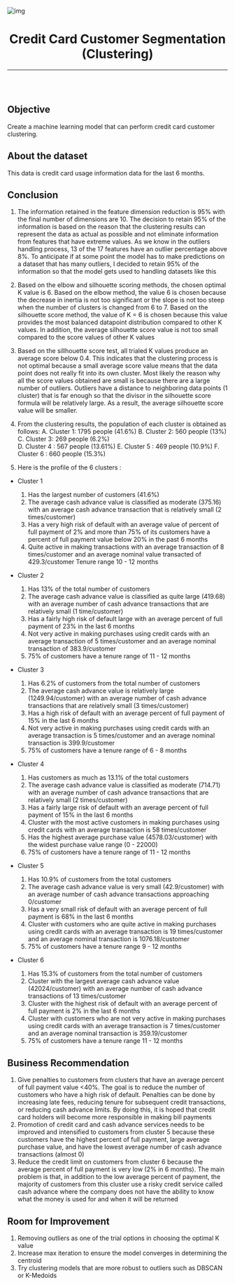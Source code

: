 ![img](https://miro.medium.com/v2/resize:fit:828/format:webp/0*roEnqE5qSiUbTJkp.jpg)

<center>

<h1>Credit Card Customer Segmentation (Clustering)</h1>

---

</center>

<br />
<br />

## **Objective**
Create a machine learning model that can perform credit card customer clustering.

## **About the dataset**

This data is credit card usage information data for the last 6 months.

## **Conclusion**

1. The information retained in the feature dimension reduction is 95% with the final number of dimensions are 10. The decision to retain 95% of the information is based on the reason that the clustering results can represent the data as actual as possible and not eliminate information from features that have extreme values. As we know in the outliers handling process, 13 of the 17 features have an outlier percentage above 8%. To anticipate if at some point the model has to make predictions on a dataset that has many outliers, I decided to retain 95% of the information so that the model gets used to handling datasets like this
   
2. Based on the elbow and silhouette scoring methods, the chosen optimal K value is 6. Based on the elbow method, the value 6 is chosen because the decrease in inertia is not too significant or the slope is not too steep when the number of clusters is changed from 6 to 7. Based on the silhouette score method, the value of K = 6 is chosen because this value provides the most balanced datapoint distribution compared to other K values. In addition, the average silhouette score value is not too small compared to the score values ​​of other K values
   
3. Based on the sillhouette score test, all trialed K values produce an average score below 0.4. This indicates that the clustering process is not optimal because a small average score value means that the data point does not really fit into its own cluster. Most likely the reason why all the score values obtained are small is because there are a large number of outliers. Outliers have a distance to neighboring data points (1 cluster) that is far enough so that the divisor in the silhouette score formula will be relatively large. As a result, the average silhouette score value will be smaller.
   
4. From the clustering results, the population of each cluster is obtained as follows:
  A. Cluster 1: 1795 people (41.6%)
  B. Cluster 2: 560 people (13%)
  C. Cluster 3: 269 people (6.2%)  
  D. Cluster 4 : 567 people (13.61%)
  E. Cluster 5 : 469 people (10.9%)
  F. Cluster 6 : 660 people (15.3%)
5. Here is the profile of the 6 clusters :
   
  - Cluster 1
    1. Has the largest number of customers (41.6%) 
    2. The average cash advance value is classified as moderate (375.16) with an average cash advance transaction that is relatively small (2 times/customer) 
    3. Has a very high   risk of default with an average value of percent of full payment of 2% and more than 75% of its customers have a percent of full payment value below 20% in the past 6 months
    4. Quite active in making transactions    with an average transaction of 8 times/customer and an average nominal value transacted of 429.3/customer Tenure range 10 - 12 months

  - Cluster 2
    1. Has 13% of the total number of customers
    2. The average cash advance value is classified as quite large (419.68) with an average number of cash advance transactions that are relatively small (1 time/customer)
    3. Has a fairly high risk of default large with an average percent of full payment of 23% in the last 6 months
    4. Not very active in making purchases using credit cards with an average transaction of 5 times/customer and an average nominal transaction of 383.9/customer
    5. 75% of customers have a tenure range of 11 - 12 months

  - Cluster 3
    1. Has 6.2% of customers from the total number of customers
    2. The average cash advance value is relatively large (1249.94/customer) with an average number of cash advance transactions that are relatively small (3 times/customer)
    3. Has a high risk of default with an average percent of full payment of 15% in the last 6 months
    4. Not very active in making purchases using credit cards with an average transaction is 5 times/customer and an average nominal transaction is 399.9/customer
    5. 75% of customers have a tenure range of 6 - 8 months

  - Cluster 4
    1. Has customers as much as 13.1% of the total customers
    2. The average cash advance value is classified as moderate (714.71) with an average number of cash advance transactions that are relatively small (2 times/customer)
    3. Has a fairly large risk of default with an average percent of full payment of 15% in the last 6 months
    4. Cluster with the most active customers in making purchases using credit cards with an average transaction is 58 times/customer
    5. Has the highest average purchase value (4578.03/customer) with the widest purchase value range (0 - 22000)
    6. 75% of customers have a tenure range of 11 - 12 months

  - Cluster 5
    1. Has 10.9% of customers from the total customers
    2. The average cash advance value is very small (42.9/customer) with an average number of cash advance transactions approaching 0/customer
    3. Has a very small risk of default with an average percent of full payment is 68% in the last 6 months
    4. Cluster with customers who are quite active in making purchases using credit cards with an average transaction is 19 times/customer and an average nominal transaction is 1076.18/customer
    5. 75% of customers have a tenure range 9 - 12 months

  - Cluster 6
    1. Has 15.3% of customers from the total number of customers
    2. Cluster with the largest average cash advance value (42024/customer) with an average number of cash advance transactions of 13 times/customer
    3. Cluster with the highest risk of default with an average percent of full payment is 2% in the last 6 months
    4. Cluster with customers who are not very active in making purchases using credit cards with an average transaction is 7 times/customer and an average nominal transaction is 359.19/customer
    5. 75% of customers have a tenure range 11 - 12 months

## **Business Recommendation**

1. Give penalties to customers from clusters that have an average percent of full payment value <40%. The goal is to reduce the number of customers who have a high risk of default. Penalties can be done by increasing late fees, reducing tenure for subsequent credit transactions, or reducing cash advance limits. By doing this, it is hoped that credit card holders will become more responsible in making bill payments  
2. Promotion of credit card and cash advance services needs to be improved and intensified to customers from cluster 5 because these customers have the highest percent of full payment, large average purchase value, and have the lowest average number of cash advance transactions (almost 0)
3. Reduce the credit limit on customers from cluster 6 because the average percent of full payment is very low (2% in 6 months). The main problem is that, in addition to the low average percent of payment, the majority of customers from this cluster use a risky credit service called cash advance where the company does not have the ability to know what the money is used for and when it will be returned

## **Room for Improvement**

1. Removing outliers as one of the trial options in choosing the optimal K value
2. Increase max iteration to ensure the model converges in determining the centroid
3. Try clustering models that are more robust to outliers such as DBSCAN or K-Medoids
